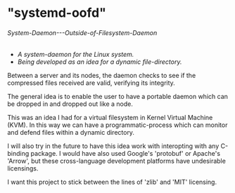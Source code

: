# "systemd-oofd"
###### _System-Daemon---Outside-of-Filesystem-Daemon_

- _A system-daemon for the Linux system._
- _Being developed as an idea for a dynamic file-directory._

Between a server and its nodes, the daemon checks to see if the compressed files received are valid, verifying its integrity.

The general idea is to enable the user to have a portable daemon which can be dropped in and dropped out like a node.

This was an idea I had for a virtual filesystem in Kernel Virtual Machine (KVM).
In this way we can have a programmatic-process which can monitor and defend files within a dynamic directory.

I will also try in the future to have this idea work with interopting with any C-binding package.
    I would have also used Google's 'protobuf' or Apache's 'Arrow', but these cross-language development platforms have undesirable licensings.

I want this project to stick between the lines of 'zlib' and 'MIT' licensing.
